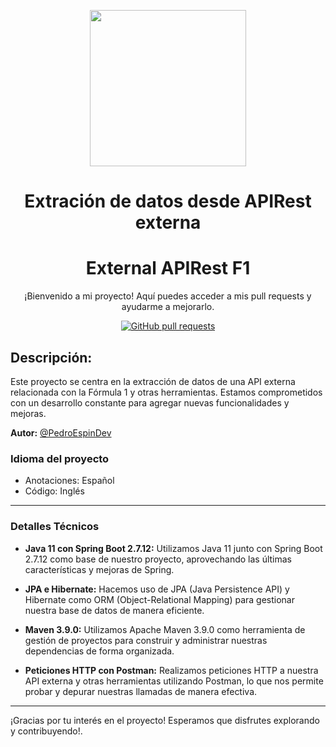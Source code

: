 <p align="center">
  <img width="250px" src="https://www.ibm.com/content/dam/adobe-cms/instana/media_logo/Spring.component.complex-narrative-xl.ts=1690565625203.png/content/adobe-cms/es/es/products/instana/supported-technologies/spring-boot-performance-monitoring/_jcr_content/root/table_of_contents/body/content_section_styled/content-section-body/complex_narrative/logoimage" align="center" alt=" " />
</p>


<h1 align="center">Extración de datos desde APIRest externa </h1>
<h1 align="center">External APIRest F1</h1>


<p align="center">¡Bienvenido a mi proyecto! Aquí puedes acceder a mis pull requests y ayudarme a mejorarlo.</p>

<p align="center">
  <a href="https://github.com/PedroEspinDev/CallExternalAPI/pulls">
    <img alt="GitHub pull requests" src="https://img.shields.io/github/issues-pr/PedroEspinDev/CallExternalAPI?color=0088ff" />
  </a>
</p>

## Descripción:
Este proyecto se centra en la extracción de datos de una API externa relacionada con la Fórmula 1 y otras herramientas. Estamos comprometidos con un desarrollo constante para agregar nuevas funcionalidades y mejoras.

**Autor:** [@PedroEspinDev](https://github.com/PedroEspinDev)

### Idioma del proyecto
- Anotaciones: Español
- Código: Inglés

---

### Detalles Técnicos

- **Java 11 con Spring Boot 2.7.12:** Utilizamos Java 11 junto con Spring Boot 2.7.12 como base de nuestro proyecto, aprovechando las últimas características y mejoras de Spring.

- **JPA e Hibernate:** Hacemos uso de JPA (Java Persistence API) y Hibernate como ORM (Object-Relational Mapping) para gestionar nuestra base de datos de manera eficiente.

- **Maven 3.9.0:** Utilizamos Apache Maven 3.9.0 como herramienta de gestión de proyectos para construir y administrar nuestras dependencias de forma organizada.

- **Peticiones HTTP con Postman:** Realizamos peticiones HTTP a nuestra API externa y otras herramientas utilizando Postman, lo que nos permite probar y depurar nuestras llamadas de manera efectiva.

---

¡Gracias por tu interés en el proyecto! Esperamos que disfrutes explorando y contribuyendo!.


